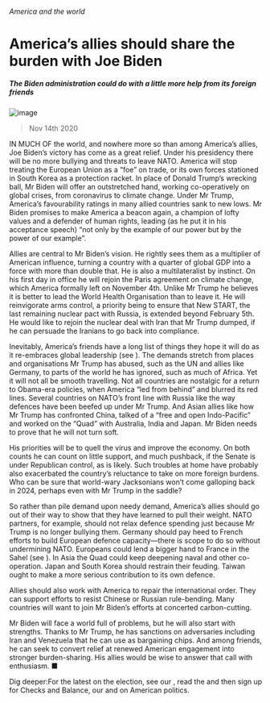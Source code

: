 ###### America and the world
# America’s allies should share the burden with Joe Biden 
##### The Biden administration could do with a little more help from its foreign friends 
![image](images/20201114_LDP001_1.jpg) 
> Nov 14th 2020 
IN MUCH OF the world, and nowhere more so than among America’s allies, Joe Biden’s victory has come as a great relief. Under his presidency there will be no more bullying and threats to leave NATO. America will stop treating the European Union as a “foe” on trade, or its own forces stationed in South Korea as a protection racket. In place of Donald Trump’s wrecking ball, Mr Biden will offer an outstretched hand, working co-operatively on global crises, from coronavirus to climate change. Under Mr Trump, America’s favourability ratings in many allied countries sank to new lows. Mr Biden promises to make America a beacon again, a champion of lofty values and a defender of human rights, leading (as he put it in his acceptance speech) “not only by the example of our power but by the power of our example”.
Allies are central to Mr Biden’s vision. He rightly sees them as a multiplier of American influence, turning a country with a quarter of global GDP into a force with more than double that. He is also a multilateralist by instinct. On his first day in office he will rejoin the Paris agreement on climate change, which America formally left on November 4th. Unlike Mr Trump he believes it is better to lead the World Health Organisation than to leave it. He will reinvigorate arms control, a priority being to ensure that New START, the last remaining nuclear pact with Russia, is extended beyond February 5th. He would like to rejoin the nuclear deal with Iran that Mr Trump dumped, if he can persuade the Iranians to go back into compliance.

Inevitably, America’s friends have a long list of things they hope it will do as it re-embraces global leadership (see ). The demands stretch from places and organisations Mr Trump has abused, such as the UN and allies like Germany, to parts of the world he has ignored, such as much of Africa. Yet it will not all be smooth travelling. Not all countries are nostalgic for a return to Obama-era policies, when America “led from behind” and blurred its red lines. Several countries on NATO’s front line with Russia like the way defences have been beefed up under Mr Trump. And Asian allies like how Mr Trump has confronted China, talked of a “free and open Indo-Pacific” and worked on the “Quad” with Australia, India and Japan. Mr Biden needs to prove that he will not turn soft.
His priorities will be to quell the virus and improve the economy. On both counts he can count on little support, and much pushback, if the Senate is under Republican control, as is likely. Such troubles at home have probably also exacerbated the country’s reluctance to take on more foreign burdens. Who can be sure that world-wary Jacksonians won’t come galloping back in 2024, perhaps even with Mr Trump in the saddle?
So rather than pile demand upon needy demand, America’s allies should go out of their way to show that they have learned to pull their weight. NATO partners, for example, should not relax defence spending just because Mr Trump is no longer bullying them. Germany should pay heed to French efforts to build European defence capacity—there is scope to do so without undermining NATO. Europeans could lend a bigger hand to France in the Sahel (see ). In Asia the Quad could keep deepening naval and other co-operation. Japan and South Korea should restrain their feuding. Taiwan ought to make a more serious contribution to its own defence.
Allies should also work with America to repair the international order. They can support efforts to resist Chinese or Russian rule-bending. Many countries will want to join Mr Biden’s efforts at concerted carbon-cutting.
Mr Biden will face a world full of problems, but he will also start with strengths. Thanks to Mr Trump, he has sanctions on adversaries including Iran and Venezuela that he can use as bargaining chips. And among friends, he can seek to convert relief at renewed American engagement into stronger burden-sharing. His allies would be wise to answer that call with enthusiasm. ■
Dig deeper:For the latest on the election, see our , read the  and then sign up for Checks and Balance, our  and  on American politics.
